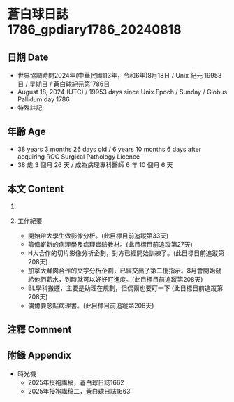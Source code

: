 [_metadata_:encoding]: - "utf-8"
[_metadata_:language]: - "zh-Hant-TW"
[_metadata_:fileformat]: - "markdown"
[_metadata_:MIME_type]: - "text/plain"
[_metadata_:markdown_version]: - "commonmark version 0.30"
[_metadata_:markdown_spec]: - "https://spec.commonmark.org/0.30/"

# 蒼白球日誌1786_gpdiary1786_20240818 #

## 日期 Date ##

* 世界協調時間2024年(中華民國113年，令和6年)8月18日 / Unix 紀元 19953 日 / 星期日 / 蒼白球紀元第1786日
* August 18, 2024 (UTC) / 19953 days since Unix Epoch / Sunday / Globus Pallidum day 1786
* 特殊註記:

## 年齡 Age ##

* 38 years 3 months 26 days old / 6 years 10 months 6 days after acquiring ROC Surgical Pathology Licence
* 38 歲 3 個月 26 天 / 成為病理專科醫師 6 年 10 個月 6 天

## 本文 Content ##

1. 

2. 工作紀要

    - 開始帶大學生做影像分析。(此目標目前追蹤第33天)
    - 籌備嶄新的病理學及病理實驗教材。(此目標目前追蹤第27天)
    - H大合作的切片影像分析企劃，對方已經開始訓練了。(此目標目前追蹤第208天)
    - 加拿大鮮肉合作的文字分析企劃，已經交出了第二批指示。8月會開始發給他們薪水，到時就可以好好盯進度。(此目標目前追蹤第208天)
    - BL學科搬遷，主要是助理在規劃，但偶爾也要盯一下 (此目標目前追蹤第208天)
    - 偶爾要念點病理書。(此目標目前追蹤第208天)

## 注釋 Comment ##


## 附錄 Appendix ##

* 時光機
    - 2025年授袍講稿，蒼白球日誌1662
    - 2025年授袍講稿二，蒼白球日誌1663
